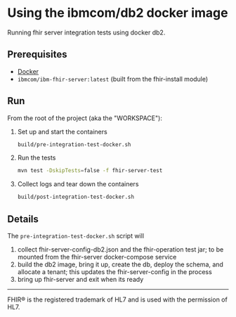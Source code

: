 # Using the ibmcom/db2 docker image

Running fhir server integration tests using docker db2.


## Prerequisites

- [Docker](https://www.docker.com)
- `ibmcom/ibm-fhir-server:latest` (built from the fhir-install module)


## Run

From the root of the project (aka the "WORKSPACE"):
1. Set up and start the containers
    ```sh
    build/pre-integration-test-docker.sh
    ```
2. Run the tests
    ```sh
    mvn test -DskipTests=false -f fhir-server-test
    ```
3. Collect logs and tear down the containers
    ```sh
    build/post-integration-test-docker.sh
    ```

## Details

The `pre-integration-test-docker.sh` script will
1. collect fhir-server-config-db2.json and the fhir-operation test jar; to be mounted from the fhir-server docker-compose service
2. build the db2 image, bring it up, create the db, deploy the schema, and allocate a tenant; this updates the fhir-server-config in the process
3. bring up fhir-server and exit when its ready

----

FHIR® is the registered trademark of HL7 and is used with the permission of HL7.
